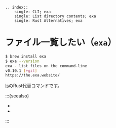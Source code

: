 ```{eval-rst}
.. index::
    single: CLI; exa
    single: List directory contents; exa
    single: Rust Alternatives; exa
```

# ファイル一覧したい（``exa``）

```bash
$ brew install exa
$ exa --version
exa - list files on the command-line
v0.10.1 [+git]
https://the.exa.website/
```

[ls](./command-ls.md)のRust代替コマンドです。

:::{seealso}

- [](./command-exa.md)
- [](./command-lsd.md)

:::
